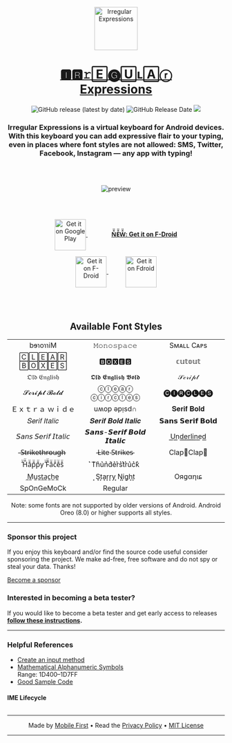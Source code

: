 <p align="center">
  <a href="https://play.google.com/store/apps/details?id=mf.asciitext.lite">
    <img alt="Irregular Expressions" src="/assets/irregex.png" width="100" />
  </a>
</p>
<h1 align="center">
  <a href="https://play.google.com/store/apps/details?id=mf.asciitext.lite">🅸🆁𝚛🄴🅖🅄ʟ🄰ⓡ<br/>Expressions</a>
</h1>

<p align="center">
<img alt="GitHub release (latest by date)" src="https://img.shields.io/github/v/release/MobileFirstLLC/irregular-expressions" /> <img alt="GitHub Release Date" src="https://img.shields.io/github/release-date/MobileFirstLLC/irregular-expressions" /> <a href="https://codeclimate.com/github/MobileFirstLLC/irregular-expressions/maintainability"><img src="https://api.codeclimate.com/v1/badges/7acf23c4d105b11b5d3e/maintainability" /></a>
</p>

<h3 align="center">
Irregular Expressions is a virtual keyboard for Android devices. With this keyboard you can add expressive flair to your typing, even in places where font styles are not allowed: SMS, Twitter, Facebook, Instagram &mdash; any app with typing!
</h3>

<br/><br/>

<p align="center">
<img src="/assets/sample.gif" alt="preview" />
</p>

<br/><br/>

<p align="center">
<a href='https://play.google.com/store/apps/details?id=mf.asciitext.lite'> 
<img alt='Get it on Google Play' height="72" align="center" src='https://play.google.com/intl/en_us/badges/images/generic/en_badge_web_generic.png'/>
</a>
&nbsp; &nbsp; &nbsp; &nbsp; &nbsp; &nbsp; &nbsp;
<a href='https://f-droid.org/en/packages/mf.asciitext.lite/'>  
<strong>N̐̈E̐̈W̐̈: Get it on F-Droid</strong>
</a> 
</p>
<p align="center">
<a href='https://f-droid.org/packages/mf.asciitext.lite/'> 
<img alt='Get it on F-Droid' height="72" align="center" src='https://fdroid.gitlab.io/artwork/badge/get-it-on.png'/>
</a>
&nbsp; &nbsp; &nbsp; &nbsp; &nbsp;
<a href='https://f-droid.org/en/packages/mf.asciitext.lite/'> 
<img alt='Get it on Fdroid' height="72" align="center" src='https://fdroid.gitlab.io/artwork/badge/get-it-on.png'/>
</a>
</p> 

<br/><br/>
 
<h2 align="center">Available Font Styles</h2>

<table width="100%">
<tbody>
<tr>
<td width="304px" align="center">bɘɿoɿɿiM</td>
<td width="304px" align="center">𝙼𝚘𝚗𝚘𝚜𝚙𝚊𝚌𝚎</td>
<td width="304px" align="center">Sᴍᴀʟʟ Cᴀᴘs</td>
</tr>
<tr>
<td align="center">🄲🄻🄴🄰🅁 🄱🄾🅇🄴🅂</td>
<td align="center">🅱🅾🆇🅴🆂</td>
<td align="center">𝕔𝕦𝕥𝕠𝕦𝕥</td>
</tr>
<tr>
<td align="center">𝔒𝔩𝔡 𝔈𝔫𝔤𝔩𝔦𝔰𝔥</td>
<td align="center">𝕺𝖑𝖉 𝕰𝖓𝖌𝖑𝖎𝖘𝖍 𝕭𝖔𝖑𝖉</td>
<td align="center">𝒮𝒸𝓇𝒾𝓅𝓉</td>
</tr>
<tr>
<td align="center">𝓢𝓬𝓻𝓲𝓹𝓽 𝓑𝓸𝓵𝓭</td>
<td align="center">ⓒⓛⓔⓐⓡ ⓒⓘⓡⓒⓛⓔⓢ</td>
<td align="center">🅒🅘🅡🅒🅛🅔🅢</td>
</tr>
<tr>
<td align="center">Ｅｘｔｒａ  ｗｉｄｅ</td>
<td align="center">uʍop ǝpᴉsd∩</td>
<td align="center">𝐒𝐞𝐫𝐢𝐟 𝐁𝐨𝐥𝐝</td>
</tr>
<tr>
<td align="center">𝑆𝑒𝑟𝑖𝑓 𝐼𝑡𝑎𝑙𝑖𝑐</td>
<td align="center">𝑺𝒆𝒓𝒊𝒇 𝑩𝒐𝒍𝒅 𝑰𝒕𝒂𝒍𝒊𝒄</td>
<td align="center">𝗦𝗮𝗻𝘀 𝗦𝗲𝗿𝗶𝗳 𝗕𝗼𝗹𝗱</td>
</tr>
<tr>
<td align="center">𝘚𝘢𝘯𝘴 𝘚𝘦𝘳𝘪𝘧 𝘐𝘵𝘢𝘭𝘪𝘤</td>
<td align="center">𝙎𝙖𝙣𝙨-𝙎𝙚𝙧𝙞𝙛 𝘽𝙤𝙡𝙙 𝙄𝙩𝙖𝙡𝙞𝙘</td>
<td align="center">U͟n͟d͟e͟r͟l͟i͟n͟e͟d͟</td>
</tr>
<tr>
<td align="center">̶S̶̶t̶̶r̶̶i̶̶k̶̶e̶̶t̶̶h̶̶r̶̶o̶̶u̶̶g̶̶h̶</td>
<td align="center">̵L̵i̵t̵e ̵S̵t̵r̵i̵k̵e̵s̵</td>
<td align="center">Clap👏Clap👏</td>
</tr>
<tr>
<td align="center">̐̈H̐̈a̐̈p̐̈p̐̈y ̐̈F̐̈a̐̈c̐̈e̐̈s̐̈</td>
<td align="center">͛T͛h͛u͛n͛d͛e͛r͛s͛t͛r͛u͛c͛k͛</td>
<td align="center"≯S̸l̸a̸s̸h̸e̸d̸</td>
</tr>
<tr>
<td align="center">̼M̼u̼s̼t̼a̼c̼h̼e̼</td>
<td align="center">͙S͙t͙a͙r͙r͙y ͙N͙i͙g͙h͙t͙</td>
<td align="center">Oяցαηιɕ</td>  
</tr>
<tr>
<td align="center">SpOnGeMoCk</td>
<td align="center">Regular</td>
<td align="center"></td>
</tr>
</tbody>
</table>
<p align="center">
Note: some fonts are not supported by older versions of Android. Android Oreo (8.0) or higher supports all styles. 

</p>

* * *

### Sponsor this project

If you enjoy this keyboard and/or find the source code useful consider sponsoring the project. We make ad-free, free software and do not spy or steal your data. Thanks!

[Become a sponsor](https://github.com/sponsors/MobileFirstLLC?o=sd&sc=t)

### Interested in becoming a beta tester?

If you would like to become a beta tester and get early access to releases **[follow these instructions](https://play.google.com/apps/testing/mf.asciitext.lite).**

* * *

### Helpful References

- [Create an input method](https://developer.android.com/guide/topics/text/creating-input-method.html)
- [Mathematical Alphanumeric Symbols](https://www.unicode.org/charts/PDF/U1D400.pdf)<br/>Range: 1D400–1D7FF
- [Good Sample Code](https://android.googlesource.com/platform/development/+/master/samples/SoftKeyboard/src/com/example/android/softkeyboard/SoftKeyboard.java?autodive=0%2F%2F%2F%2F)

#### IME Lifecycle

<p align="center">
<img src="https://developer.android.com/resources/articles/images/inputmethod_lifecycle_image.png" alt=''/>
</p>

* * *

<p align="center">
Made by <a href="https://mobilefirst.me">Mobile First</a> • Read the <a href="/privacy.md">Privacy Policy</a> • <a href="/LICENSE">MIT License</a>
</p>

* * *
